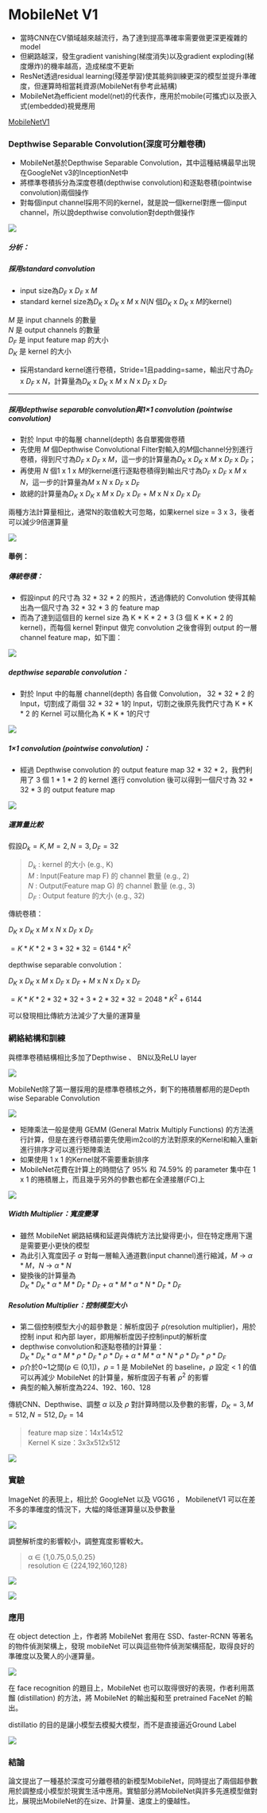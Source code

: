 # MobileNet V1

* 當時CNN在CV領域越來越流行，為了達到提高準確率需要做更深更複雜的model
* 但網路越深，發生gradient vanishing(梯度消失)以及gradient exploding(梯度爆炸)的機率越高，造成梯度不更新
* ResNet透過residual learning(殘差學習)使其能夠訓練更深的模型並提升準確度，但運算時相當耗資源(MobileNet有參考此結構)
* MobileNet為efficient model(net)的代表作，應用於mobile(可攜式)以及嵌入式(embedded)視覺應用

[MobileNetV1](https://arxiv.org/abs/1704.04861)

### Depthwise Separable Convolution(深度可分離卷積)
* MobileNet基於Depthwise Separable Convolution，其中這種結構最早出現在GoogleNet v3的InceptionNet中
* 將標準卷積拆分為深度卷積(depthwise convolution)和逐點卷積(pointwise convolution)兩個操作
* 對每個input channel採用不同的kernel，就是說一個kernel對應一個input channel，所以說depthwise convolution對depth做操作

![](https://raw.githubusercontent.com/asiagodtonegg3beo/paper/main/20220718%20MobileNet%20v1/assets/markdown-img-paste-20220718160759692.png)

##### 分析：
##### 採用standard convolution

* input size為$D_F$ x $D_F$ x $M$
* standard kernel size為$D_K$ x $D_K$ x $M$ x $N$($N$ 個$D_K$ x $D_K$ x $M$的kernel)

$M$ 是 input channels 的數量 <br>
$N$ 是 output channels 的數量 <br>
$D_F$ 是 input feature map 的大小 <br>
$D_K$ 是 kernel 的大小

* 採用standard kernel進行卷積，Stride=1且padding=same，輸出尺寸為$D_F$ x $D_F$ x $N$，計算量為$D_K$ x $D_K$ x $M$ x $N$ x $D_F$ x $D_F$

---

##### 採用depthwise separable convolution與1×1 convolution (pointwise convolution)

* 對於 Input 中的每層 channel(depth) 各自單獨做卷積
* 先使用 $M$ 個Depthwise Convolutional Filter對輸入的$M$個channel分別進行卷積，得到尺寸為$D_F$ x $D_F$ x $M$，這一步的計算量為$D_K$ x $D_K$ x $M$ x $D_F$ x $D_F$；
* 再使用 $N$ 個$1$ x $1$ x $M$的kernel進行逐點卷積得到輸出尺寸為$D_F$ x $D_F$ x $M$ x $N$，這一步的計算量為$M$ x $N$ x $D_F$ x $D_F$
* 故總的計算量為$D_K$ x $D_K$ x $M$ x $D_F$ x $D_F$ + $M$ x $N$ x $D_F$ x $D_F$

兩種方法計算量相比，通常N的取值較大可忽略，如果kernel size = 3 x 3，後者可以減少9倍運算量

![](https://raw.githubusercontent.com/asiagodtonegg3beo/paper/main/20220718%20MobileNet%20v1/assets/markdown-img-paste-2022071816523292.png)

#### 舉例：

##### 傳統卷積：
* 假設input 的尺寸為 32 * 32 * 2 的照片，透過傳統的 Convolution 使得其輸出為一個尺寸為 32 * 32 * 3 的 feature map
* 而為了達到這個目的 kernel size 為 K * K * 2 * 3 (3 個 K * K * 2 的 kernel)，而每個 kernel 對input 做完 convolution 之後會得到 output 的一層 channel feature map，如下圖：

![](https://raw.githubusercontent.com/asiagodtonegg3beo/paper/main/20220718%20MobileNet%20v1/assets/markdown-img-paste-20220718172023996.png)

##### depthwise separable convolution：

* 對於 Input 中的每層 channel(depth) 各自做 Convolution，
32 * 32 * 2 的 Input，切割成了兩個 32 * 32 * 1的 Input，切割之後原先我們尺寸為 K * K * 2 的 Kernel 可以簡化為 K * K * 1的尺寸

![](https://raw.githubusercontent.com/asiagodtonegg3beo/paper/main/20220718%20MobileNet%20v1/assets/markdown-img-paste-20220718171921559.png)

##### 1×1 convolution (pointwise convolution)：

* 經過 Depthwise convolution 的 output feature map 32 * 32 * 2，我們利用了 3 個 1 * 1 * 2 的 kernel 進行 convolution 後可以得到一個尺寸為 32 * 32 * 3 的 output feature map

![](https://raw.githubusercontent.com/asiagodtonegg3beo/paper/main/20220718%20MobileNet%20v1/assets/markdown-img-paste-20220718172726787.png)

##### 運算量比較

假設$D_k=K,M=2,N=3,D_F=32$ <br>

>$D_k$ : kernel 的大小 (e.g., K) <br>
>$M$ : Input(Feature map F) 的 channel 數量 (e.g., 2)  <br>
>$N$ : Output(Feature map G) 的 channel 數量 (e.g., 3) <br>
>$D_F$ : Output feature 的大小 (e.g., 32) <br>


傳統卷積：<br>

$D_K$ x $D_K$ x $M$ x $N$ x $D_F$ x $D_F$

$=K * K * 2 * 3 * 32 * 32 = 6144 * K^2$

depthwise separable convolution：<br>

$D_K$ x $D_K$ x $M$ x $D_F$ x $D_F$ + $M$ x $N$ x $D_F$ x $D_F$

$=K * K * 2 * 32 * 32 + 3 * 2 * 32 * 32 = 2048 * K^2 + 6144$

可以發現相比傳統方法減少了大量的運算量


### 網絡結構和訓練

與標準卷積結構相比多加了Depthwise 、 BN以及ReLU layer

![](https://raw.githubusercontent.com/asiagodtonegg3beo/paper/main/20220718%20MobileNet%20v1/assets/markdown-img-paste-20220719144109173.png)

MobileNet除了第一層採用的是標準卷積核之外，剩下的捲積層都用的是Depth wise Separable Convolution

![](https://raw.githubusercontent.com/asiagodtonegg3beo/paper/main/20220718%20MobileNet%20v1/assets/markdown-img-paste-20220719144540922.png)

* 矩陣乘法一般是使用 GEMM (General Matrix Multiply Functions) 的方法進行計算，但是在進行卷積前要先使用im2col的方法對原來的Kernel和輸入重新進行排序才可以進行矩陣乘法
* 如果使用 1 x 1 的Kernel就不需要重新排序
* MobileNet花費在計算上的時間佔了 95% 和 74.59% 的 parameter 集中在 1 x 1 的捲積層上，而且幾乎另外的參數也都在全連接層(FC)上

![](https://raw.githubusercontent.com/asiagodtonegg3beo/paper/main/20220718%20MobileNet%20v1/assets/markdown-img-paste-20220719144907338.png)

##### Width Multiplier：寬度變薄

* 雖然 MobileNet 網路結構和延遲與傳統方法比變得更小，但在特定應用下還是需要更小更快的模型
* 為此引入寬度因子 $α$ 對每一層輸入通道數(input channel)進行縮減，$M$ -> $α * M$，$N$ -> $α * N$
* 變換後的計算量為 <br>
$D_K * D_K * α * M * D_F * D_F + α * M * α * N * D_F * D_F$

##### Resolution Multiplier：控制模型大小

* 第二個控制模型大小的超參數是：解析度因子 ρ(resolution multiplier)，用於控制 input 和內部 layer，即用解析度因子控制input的解析度
* depthwise convolution和逐點卷積的計算量：<br>
$D_K * D_K * α * M * ρ * D_F * ρ * D_F + α * M * α * N * ρ * D_F * ρ * D_F$
* ρ介於0~1之間(ρ ∈ (0,1])，$ρ$ = 1 是 MobileNet 的 baseline，$ρ$ 設定 < 1 的值可以再減少 MobileNet 的計算量，解析度因子有著 $ρ^2$ 的影響
* 典型的輸入解析度為224、192、160、128

傳統CNN、Depthwise、調整 $α$ 以及 $ρ$ 對計算時間以及參數的影響，$D_K = 3, M = 512, N = 512, D_F = 14$

>feature map size：14x14x512 <br>
>Kernel K size：3x3x512x512 <br>

![](https://raw.githubusercontent.com/asiagodtonegg3beo/paper/main/20220718%20MobileNet%20v1/assets/markdown-img-paste-20220719153241910.png)

### 實驗

ImageNet 的表現上，相比於 GoogleNet 以及 VGG16 ， MobilenetV1 可以在差不多的準確度的情況下，大幅的降低運算量以及參數量

![](https://raw.githubusercontent.com/asiagodtonegg3beo/paper/main/20220718%20MobileNet%20v1/assets/markdown-img-paste-20220719160934666.png)


調整解析度的影響較小，調整寬度影響較大。


> α ∈ {1,0.75,0.5,0.25} <br>
> resolution ∈ {224,192,160,128} <br>


![](https://raw.githubusercontent.com/asiagodtonegg3beo/paper/main/20220718%20MobileNet%20v1/assets/markdown-img-paste-20220719161549168.png)

![](https://raw.githubusercontent.com/asiagodtonegg3beo/paper/main/20220718%20MobileNet%20v1/assets/markdown-img-paste-20220719160753806.png)

### 應用

 在 object detection 上，作者將 MobileNet 套用在 SSD、faster-RCNN 等著名的物件偵測架構上，發現 mobileNet 可以與這些物件偵測架構搭配，取得良好的準確度以及驚人的小運算量。

![](https://raw.githubusercontent.com/asiagodtonegg3beo/paper/main/20220718%20MobileNet%20v1/assets/markdown-img-paste-20220719161707963.png)

在 face recognition 的題目上，MobileNet 也可以取得很好的表現，作者利用蒸餾 (distillation) 的方法，將 MobileNet 的輸出擬和至 pretrained FaceNet 的輸出。

distillatio 的目的是讓小模型去模擬大模型，而不是直接逼近Ground Label

![](assets/markdown-img-paste-20220719161845512.png)

### 結論
論文提出了一種基於深度可分離卷積的新模型MobileNet，同時提出了兩個超參數用於調整成小模型於現實生活中應用。實驗部分將MobileNet與許多先進模型做對比，展現出MobileNet的在size、計算量、速度上的優越性。

